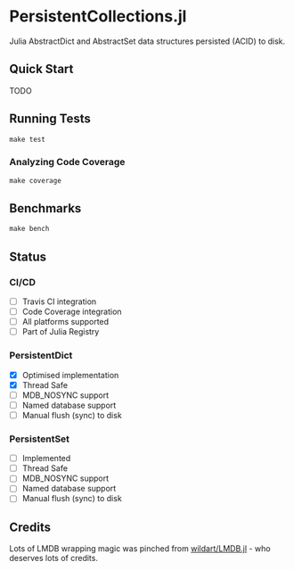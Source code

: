 # PersistentCollections.jl

Julia AbstractDict and AbstractSet data structures persisted (ACID) to disk.

## Quick Start

TODO

## Running Tests

```julia
make test
```

### Analyzing Code Coverage

```julia
make coverage
```

## Benchmarks

```julia
make bench
```

## Status

### CI/CD

- [ ] Travis CI integration
- [ ] Code Coverage integration
- [ ] All platforms supported
- [ ] Part of Julia Registry

### PersistentDict

- [x] Optimised implementation
- [x] Thread Safe
- [ ] MDB_NOSYNC support
- [ ] Named database support
- [ ] Manual flush (sync) to disk

### PersistentSet

- [ ] Implemented
- [ ] Thread Safe
- [ ] MDB_NOSYNC support
- [ ] Named database support
- [ ] Manual flush (sync) to disk

## Credits

Lots of LMDB wrapping magic was pinched from [wildart/LMDB.jl](https://github.com/wildart/LMDB.jl) - who deserves lots of credits.

